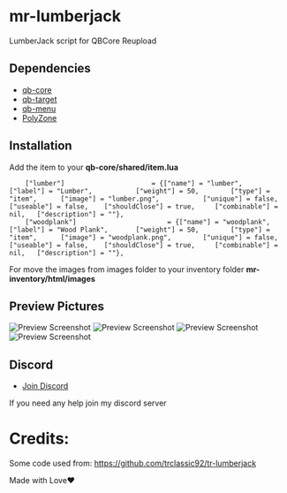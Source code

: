 # mr-lumberjack
LumberJack script for QBCore Reupload

## Dependencies
- [qb-core](https://github.com/qbcore-framework/qb-core)
- [qb-target](https://github.com/BerkieBb/qb-target)
- [qb-menu](https://github.com/qbcore-framework/qb-menu)
- [PolyZone](https://github.com/mkafrin/PolyZone)

## Installation

Add the item to your **qb-core/shared/item.lua**

```
	["lumber"]						= {["name"] = "lumber",  	  		["label"] = "Lumber",	  		["weight"] = 50, 		["type"] = "item", 		["image"] = "lumber.png", 			["unique"] = false, 	["useable"] = false, 	["shouldClose"] = true,   	["combinable"] = nil,   ["description"] = ""},
	["woodplank"]						= {["name"] = "woodplank",  	  		["label"] = "Wood Plank",	  	["weight"] = 50, 		["type"] = "item", 		["image"] = "woodplank.png", 		["unique"] = false, 	["useable"] = false, 	["shouldClose"] = true,   	["combinable"] = nil,   ["description"] = ""},
```
For move the images from images folder to your inventory folder **mr-inventory/html/images**

## Preview Pictures
![Preview Screenshot](https://imgur.com/FQ1E6la.jpeg)
![Preview Screenshot](https://imgur.com/2fY1ypI.jpeg)
![Preview Screenshot](https://imgur.com/LeOw96D.jpeg)
![Preview Screenshot](https://imgur.com/W5W1NK7.jpeg)


## Discord
- [Join Discord](https://discord.gg/WKhp38uc7Y)

If you need any help join my discord server

# Credits:
Some code used from: https://github.com/trclassic92/tr-lumberjack

Made with Love❤️
